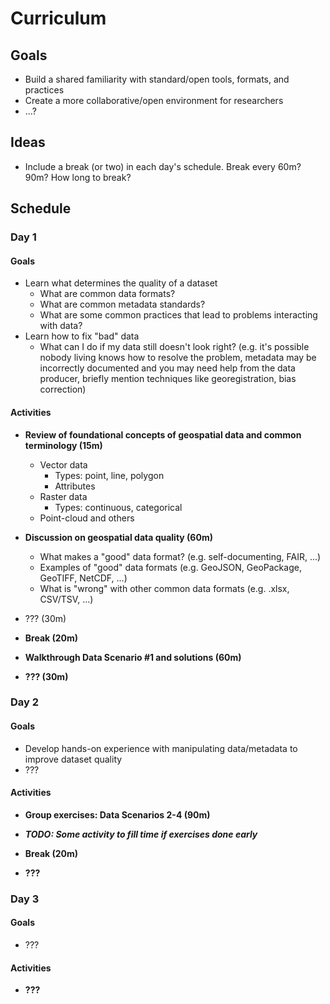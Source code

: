 # Curriculum

## Goals

* Build a shared familiarity with standard/open tools, formats, and practices
* Create a more collaborative/open environment for researchers
* ...?


## Ideas

* Include a break (or two) in each day's schedule. Break every 60m? 90m? How long to
  break?


## Schedule

### Day 1

#### Goals

* Learn what determines the quality of a dataset
  * What are common data formats?
  * What are common metadata standards?
  * What are some common practices that lead to problems interacting with data?
* Learn how to fix "bad" data
  * What can I do if my data still doesn't look right? (e.g. it's possible nobody living
    knows how to resolve the problem, metadata may be incorrectly documented and you may
    need help from the data producer, briefly mention techniques like georegistration,
    bias correction)


#### Activities

* **Review of foundational concepts of geospatial data and common terminology (15m)**
  * Vector data
      * Types: point, line, polygon
      * Attributes
  * Raster data
      * Types: continuous, categorical
  * Point-cloud and others
* **Discussion on geospatial data quality (60m)**
  * What makes a "good" data format? (e.g. self-documenting, FAIR, ...)
  * Examples of "good" data formats (e.g. GeoJSON, GeoPackage, GeoTIFF, NetCDF, ...)
  * What is "wrong" with other common data formats (e.g. .xlsx, CSV/TSV, ...)

* ??? (30m)

* **Break (20m)**

* **Walkthrough Data Scenario #1 and solutions (60m)**

* **??? (30m)**


### Day 2

#### Goals

* Develop hands-on experience with manipulating data/metadata to improve dataset quality
* ???


#### Activities

* **Group exercises: Data Scenarios 2-4 (90m)**

* **_TODO: Some activity to fill time if exercises done early_**

* **Break (20m)**

* **???**


### Day 3

#### Goals

* ???


#### Activities

* **???**
